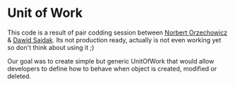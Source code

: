 # Unit of Work

This code is a result of pair codding session between [Norbert Orzechowicz](https://github.com/norzechowicz) & [Dawid Sajdak](https://github.com/dawidsajdak).
Its not production ready, actually is not even working yet so don't think about using it ;)

Our goal was to create simple but generic UnitOfWork that would allow developers to define how to behave when
object is created, modified or deleted.


